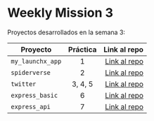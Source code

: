 # Weekly Mission 3

Proyectos desarrollados en la semana 3:

| Proyecto | Práctica | Link al repo |
| ------------- |:-------------:| -----:|
|`my_launchx_app`|1|[Link al repo](https://github.com/JosueEspinoS/my_launchx_app)|
|`spiderverse`|2|[Link al repo](https://github.com/JosueEspinoS/spiderverse)|
|`twitter`|3, 4, 5|[Link al repo](https://github.com/JosueEspinoS/twitter)|
|`express_basic`|6|[Link al repo](https://github.com/JosueEspinoS/express_basic)|
|`express_api`|7|[Link al repo]()|